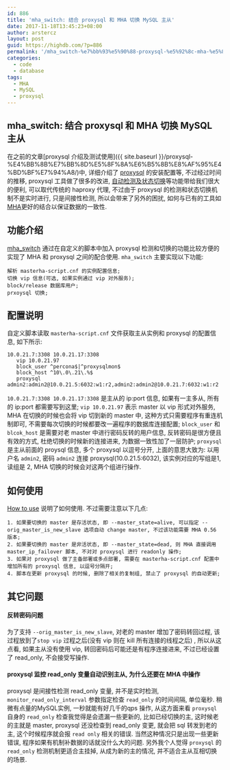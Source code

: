 ```yaml
---
id: 886
title: 'mha_switch: 结合 proxysql 和 MHA 切换 MySQL 主从'
date: 2017-11-18T13:45:23+08:00
author: arstercz
layout: post
guid: https://highdb.com/?p=886
permalink: '/mha_switch-%e7%bb%93%e5%90%88-proxysql-%e5%92%8c-mha-%e5%88%87%e6%8d%a2-mysql-%e4%b8%bb%e4%bb%8e/'
categories:
  - code
  - database
tags:
  - MHA
  - MySQL
  - proxysql
---
```

## mha_switch: 结合 proxysql 和 MHA 切换 MySQL 主从

在之前的文章[proxysql 介绍及测试使用]({{ site.baseurl }}/proxysql-%E4%BB%8B%E7%BB%8D%E5%8F%8A%E6%B5%8B%E8%AF%95%E4%BD%BF%E7%94%A8/)中, 详细介绍了 [proxysql](https://github.com/sysown/proxysql) 的安装配置等, 不过经过时间的推移, proxysql 工具做了很多的改进, [自动检测及状态切换](https://github.com/sysown/proxysql/blob/80bad8a811dc5ec28f30e29d9dffd21e355acfbf/doc/admin_tables.md#mysql_servers)等功能带给我们很大的便利, 可以取代传统的 haproxy 代理, 不过由于 proxysql 的检测和状态切换机制不是实时进行, 只是间接性检测, 所以会带来了另外的困扰, 如何与已有的工具如[MHA](https://github.com/yoshinorim/mha4mysql-manager)更好的结合以保证数据的一致性. 

## 功能介绍

[mha_switch](https://github.com/arstercz/mha_switch) 通过在自定义的脚本中加入 proxysql 检测和切换的功能比较方便的实现了 MHA 和 proxysql 之间的配合使用. `mha_switch` 主要实现以下功能:

```
解析 masterha-script.cnf 的实例配置信息;
切换 vip 信息(可选, 如果实例通过 vip 对外服务);
block/release 数据库用户;
prxoysql 切换;
```

## 配置说明

自定义脚本读取 `masterha-script.cnf` 文件获取主从实例和 proxysql 的配置信息, 如下所示:
```
10.0.21.7:3308 10.0.21.17:3308
   vip 10.0.21.97   
   block_user ^percona$|^proxysqlmon$
   block_host ^10\.0\.21\.%$
   proxysql admin2:admin2@10.0.21.5:6032:w1:r2,admin2:admin2@10.0.21.7:6032:w1:r2
```

`10.0.21.7:3308 10.0.21.17:3308` 是主从的 ip:port 信息, 如果有一主多从, 所有的 ip:port 都需要写到这里; `vip 10.0.21.97` 表示 master 以 vip 形式对外服务, MHA 在切换的时候也会将 vip 切到新的 master 中, 这种方式只需要程序有重连机制即可, 不需要每次切换的时候都要改一遍程序的数据库连接配置; `block_user` 和 `blcok_host` 是需要对老 master 中进行密码反转的用户信息, 反转密码是很方便且有效的方式, 杜绝切换的时候新的连接进来, 为数据一致性加了一层防护; `proxysql` 是主从前面的 proysql 信息, 多个 proxysql 以逗号分开, 上面的意思大致为: 以用户名 `admin2`, 密码 `admin2` 连接 proxysql(10.0.21.5:6032), 该实例对应的写组是1, 读组是 2, MHA 切换的时候会对这两个组进行操作.

## 如何使用

[How to use](https://github.com/arstercz/mha_switch#how-to-use) 说明了如何使用. 不过需要注意以下几点:
```
1. 如果要切换的 master 是存活状态, 即 --master_state=alive, 可以指定 --orig_master_is_new_slave 选项自动 change master, 不过该功能需要 MHA 0.56 版本;
2. 如果要切换的 master 是非活状态, 即 --master_state=dead, 则 MHA 直接调用 master_ip_failover 脚本, 不对对 proxysql 进行 readonly 操作;
3. 如果对 proxysql 做了主备部署或多点部署, 需要在 masterha-script.cnf 配置中增加所有的 proxysql 信息, 以逗号分隔开;
4. 脚本在更新 proxysql 的时候, 删除了相关的复制组, 禁止了 proxysql 的自动更新;
```

## 其它问题

#### 反转密码问题

为了支持 `--orig_master_is_new_slave`, 对老的 master 增加了密码转回过程, 该过程放到了`stop vip` 过程之后(没有 vip 则在 kill 所有连接的线程之后) , 所以从这点看, 如果主从没有使用 vip, 转回密码后可能还是有程序连接进来, 不过已经设置了 read_only, 不会接受写操作.

#### proxysql 监控 read_only 变量自动识别主从, 为什么还要在 MHA 中操作

proxysql 是间接性检测 read_only 变量, 并不是实时检测, `monitor_read_only_interval` 参数指定检查 `read_only` 的时间间隔, 单位毫秒. 稍微有点量的MySQL实例, 一秒就能有好几千的qps 操作, 从这方面来看 `proxysql` 自身的 `read_only` 检查我觉得是会遗漏一些更新的, 比如已经切换的主, 这时候老的主就是 master, proxysql 还没检查到 read_only 变更, 就会把 sql 转发到老的主, 这个时候程序就会报 `read only` 相关的错误. 当然这种情况只是出现一些更新错误, 程序如果有机制补数据的话就没什么大的问题. 另外我个人觉得 `proxysql` 的 `read_only` 检测机制更适合主挂掉, 从成为新的主的情况, 并不适合主从互相切换的场景.
